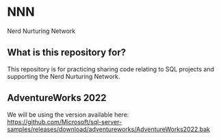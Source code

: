 # NNN
Nerd Nurturing Network

## What is this repository for?
This repository is for practicing sharing code relating to SQL projects and supporting the Nerd Nurturing Network.

## AdventureWorks 2022
We will be using the version available here: https://github.com/Microsoft/sql-server-samples/releases/download/adventureworks/AdventureWorks2022.bak
